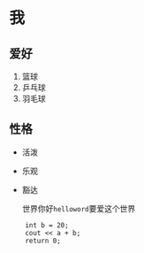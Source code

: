 # 我

## 爱好
1. 篮球
2. 乒乓球
3. 羽毛球
   
## 性格
* 活泼
* 乐观
* 豁达
  

   世界你好`helloword`要爱这个世界

```int a = 10;
    int b = 20;
    cout << a + b;
    return 0;
```

 
